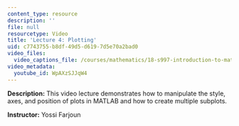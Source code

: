 ```yaml
---
content_type: resource
description: ''
file: null
resourcetype: Video
title: 'Lecture 4: Plotting'
uid: c7743755-b8df-49d5-d619-7d5e70a2bad0
video_files:
  video_captions_file: /courses/mathematics/18-s997-introduction-to-matlab-programming-fall-2011/library/videos/lecture-4-plotting/WpAXzSJJqW4.vtt
video_metadata:
  youtube_id: WpAXzSJJqW4
---
```


**Description:** This video lecture demonstrates how to manipulate the style, axes, and position of plots in MATLAB and how to create multiple subplots.

**Instructor:** Yossi Farjoun